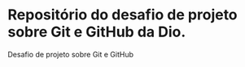 # Repositório do desafio de projeto sobre Git e GitHub da Dio.
Desafio de projeto sobre Git e GitHub
